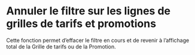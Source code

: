 # Annuler le filtre sur les lignes de grilles de tarifs et promotions


Cette fonction permet d’effacer le filtre en cours et de revenir à l’affichage 
 total de la Grille de tarifs ou de la Promotion.



